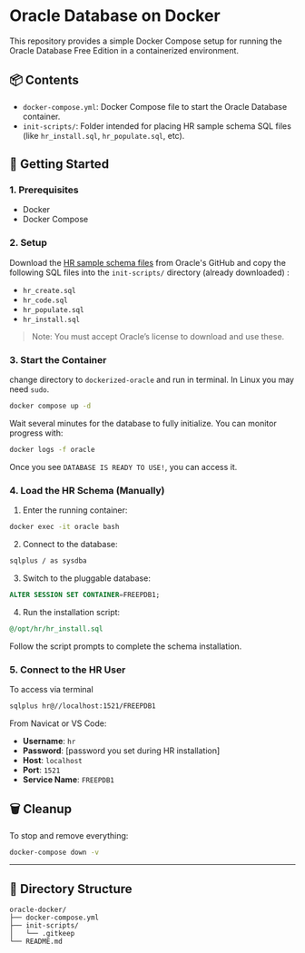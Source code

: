 # Oracle Database on Docker

This repository provides a simple Docker Compose setup for running the Oracle Database Free Edition in a containerized environment.

## 📦 Contents

- `docker-compose.yml`: Docker Compose file to start the Oracle Database container.
- `init-scripts/`: Folder intended for placing HR sample schema SQL files (like `hr_install.sql`, `hr_populate.sql`, etc).

## 🚀 Getting Started

### 1. Prerequisites

- Docker
- Docker Compose

### 2. Setup

Download the [HR sample schema files](https://github.com/oracle/db-sample-schemas) from Oracle's GitHub and copy the following SQL files into the `init-scripts/` directory (already downloaded) :

- `hr_create.sql`
- `hr_code.sql`
- `hr_populate.sql`
- `hr_install.sql`

> Note: You must accept Oracle’s license to download and use these.

### 3. Start the Container
change directory to `dockerized-oracle` and run in terminal. In Linux you may need `sudo`. 
```bash
docker compose up -d
```

Wait several minutes for the database to fully initialize. You can monitor progress with:

```bash
docker logs -f oracle
```

Once you see `DATABASE IS READY TO USE!`, you can access it.

### 4. Load the HR Schema (Manually)

1. Enter the running container:

```bash
docker exec -it oracle bash
```

2. Connect to the database:

```bash
sqlplus / as sysdba
```

3. Switch to the pluggable database:

```sql
ALTER SESSION SET CONTAINER=FREEPDB1;
```

4. Run the installation script:

```sql
@/opt/hr/hr_install.sql
```

Follow the script prompts to complete the schema installation.

### 5. Connect to the HR User
To access via terminal 
```bash
sqlplus hr@//localhost:1521/FREEPDB1
```

From Navicat or VS Code:

- **Username**: `hr`
- **Password**: [password you set during HR installation]
- **Host**: `localhost`
- **Port**: `1521`
- **Service Name**: `FREEPDB1`

## 🗑️ Cleanup

To stop and remove everything:

```bash
docker-compose down -v
```

---

## 📁 Directory Structure

```
oracle-docker/
├── docker-compose.yml
├── init-scripts/
│   └── .gitkeep
└── README.md
```
